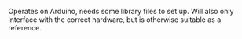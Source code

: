 Operates on Arduino, needs some library files to set up.
Will also only interface with the correct hardware, but is
otherwise suitable as a reference.
